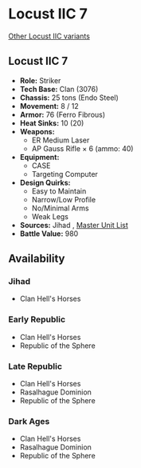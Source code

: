 # Locust IIC 7 

[Other Locust IIC variants](../locust_iic.md) 

## Locust IIC 7 

- **Role:** Striker 
- **Tech Base:** Clan (3076) 
- **Chassis:** 25 tons (Endo Steel) 
- **Movement:** 8 / 12 
- **Armor:** 76 (Ferro Fibrous) 
- **Heat Sinks:** 10 (20) 
- **Weapons:** 
  - ER Medium Laser 
  - AP Gauss Rifle × 6 (ammo: 40) 
- **Equipment:** 
  - CASE 
  - Targeting Computer 
- **Design Quirks:** 
  - Easy to Maintain 
  - Narrow/Low Profile 
  - No/Minimal Arms 
  - Weak Legs 
- **Sources:** Jihad , [Master Unit List](http://masterunitlist.info/Unit/Details/1920/locust-iic-7) 
- **Battle Value:** 980 

## Availability 

### Jihad 

- Clan Hell's Horses 

### Early Republic 

- Clan Hell's Horses 
- Republic of the Sphere 

### Late Republic 

- Clan Hell's Horses 
- Rasalhague Dominion 
- Republic of the Sphere 

### Dark Ages 

- Clan Hell's Horses 
- Rasalhague Dominion 
- Republic of the Sphere 

